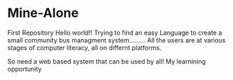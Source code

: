 # Mine-Alone
First Repository
Hello world!!
Trying to find an easy Language to create a small community bus managment system.........
All the users are at various stages of computer literacy, all on differnt platforms.

So need a web based system that can be used by all!
My learnining opportunity
